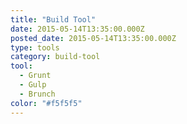 ```yaml
---
title: "Build Tool"
date: 2015-05-14T13:35:00.000Z
posted_date: 2015-05-14T13:35:00.000Z
type: tools
category: build-tool
tool:
  - Grunt
  - Gulp
  - Brunch
color: "#f5f5f5"
---
```






